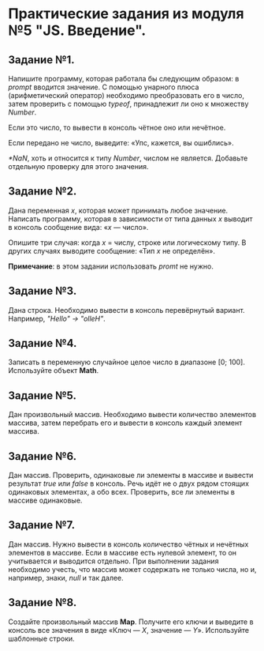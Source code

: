 
# Практические задания из модуля №5 "JS. Введение".

## Задание №1.
Напишите программу, которая работала бы следующим образом: в _prompt_ вводится значение. С помощью унарного плюса (арифметический оператор) необходимо преобразовать его в число, затем проверить с помощью _typeof_, принадлежит ли оно к множеству _Number_.

Если это число, то вывести в консоль чётное оно или нечётное.

Если передано не число, выведите: «Упс, кажется, вы ошиблись».

_*NaN_, хоть и относится к типу _Number_, числом не является. Добавьте отдельную проверку для этого значения.

## Задание №2.
Дана переменная _x_, которая может принимать любое значение. Написать программу, которая в зависимости от типа данных _x_ выводит в консоль сообщение вида: «_x_ — число».

Опишите три случая: когда _х_ = числу, строке или логическому типу. В других случаях выводите сообщение: «Тип _x_ не определён».

__Примечание__: в этом задании использовать _promt_ не нужно.

## Задание №3.
Дана строка. Необходимо вывести в консоль перевёрнутый вариант. 
Например, _"Hello" -> "olleH"_.

## Задание №4.
Записать в переменную случайное целое число в диапазоне [0; 100]. 
Используйте объект __Math__.

## Задание №5.
Дан произвольный массив. Необходимо вывести количество элементов массива, затем перебрать его и вывести в консоль каждый элемент массива.

## Задание №6.
Дан массив. Проверить, одинаковые ли элементы в массиве и вывести результат _true_ или _false_ в консоль. Речь идёт не о двух рядом стоящих одинаковых элементах, а обо всех. Проверить, все ли элементы в массиве одинаковые.

## Задание №7.
Дан массив. Нужно вывести в консоль количество чётных и нечётных элементов в массиве. Если в массиве есть нулевой элемент, то он учитывается и выводится отдельно. 
При выполнении задания необходимо учесть, что массив может содержать не только числа, но и, например, знаки, _null_ и так далее.

## Задание №8.
Создайте произвольный массив __Map__. Получите его ключи и выведите в консоль все значения в виде «Ключ — _Х_, значение — _Y_».
Используйте шаблонные строки.
